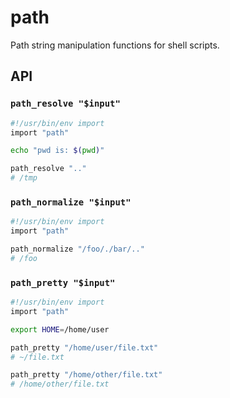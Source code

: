 # path

Path string manipulation functions for shell scripts.


## API

### `path_resolve "$input"`

```bash
#!/usr/bin/env import
import "path"

echo "pwd is: $(pwd)"

path_resolve ".."
# /tmp
```

### `path_normalize "$input"`

```bash
#!/usr/bin/env import
import "path"

path_normalize "/foo/./bar/.."
# /foo
```

### `path_pretty "$input"`

```bash
#!/usr/bin/env import
import "path"

export HOME=/home/user

path_pretty "/home/user/file.txt"
# ~/file.txt

path_pretty "/home/other/file.txt"
# /home/other/file.txt
```
